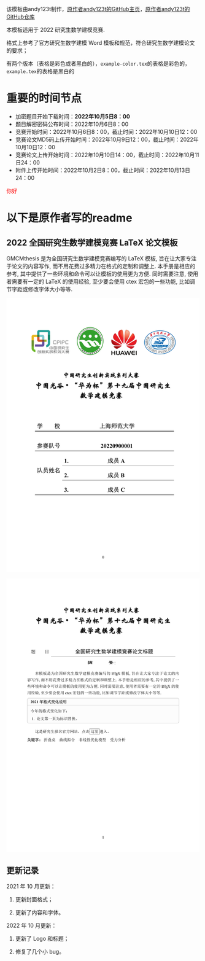 该模板由andy123t制作，[原作者andy123t的GitHub主页](https://github.com/andy123t)，[原作者andy123t的GitHub仓库](https://github.com/andy123t/GMCMthesis)

本模板适用于 2022 研究生数学建模竞赛.

格式上参考了官方研究生数学建模 Word 模板和规范，符合研究生数学建模论文的要求；

有两个版本（表格是彩色或者黑白的），`example-color.tex`的表格是彩色的，`example.tex`的表格是黑白的

# 重要的时间节点
- 加密题目开始下载时间：**2022年10月5日8：00**
- 题目解密密码公布时间：2022年10月6日8：00
- 竞赛开始时间：2022年10月6日8：00，截止时间：2022年10月10日12：00
- 竞赛论文MD5码上传开始时间：2022年10月9日12：00，截止时间：2022年10月10日12：00
- 竞赛论文上传开始时间：2022年10月10日14：00，截止时间：2022年10月11日24：00
- 附件上传开始时间：2022年10月2日8：00，截止时间：2022年10月13日24：00

<font color=red>你好</font>

# 以下是原作者写的readme
## 2022 全国研究生数学建模竞赛 LaTeX 论文模板

GMCMthesis 是为全国研究生数学建模竞赛编写的 LaTeX 模板, 旨在让大家专注于论文的内容写作, 而不用花费过多精力在格式的定制和调整上. 本手册是相应的参考, 其中提供了一些环境和命令可以让模板的使用更为方便. 同时需要注意, 使用者需要有一定的 LaTeX 的使用经验, 至少要会使用 ctex 宏包的一些功能, 比如调节字距或修改字体大小等等.

![example_1](example_1.png)

![example_2](example_2.png)

## 更新记录

2021 年 10 月更新：

1. 更新封面格式；

2. 更新了内容和字体。
 
2022 年 10 月更新：

1. 更新了 Logo 和标题；

2. 修复了几个小 bug。
